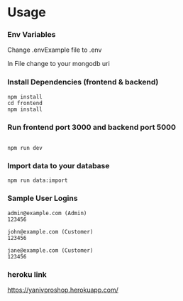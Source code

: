 # Usage

### Env Variables

Change .envExample file to .env 

In File change to your mongodb uri


### Install Dependencies (frontend & backend)

```
npm install
cd frontend
npm install
```

### Run frontend port 3000 and backend port 5000

```

npm run dev

```

### Import data to your database

```
npm run data:import
```


### Sample User Logins

```
admin@example.com (Admin)
123456

john@example.com (Customer)
123456

jane@example.com (Customer)
123456
```


### heroku link
https://yanivproshop.herokuapp.com/

